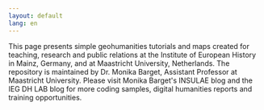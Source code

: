 ```yaml
---
layout: default
lang: en
---
```


This page presents simple geohumanities tutorials and maps created for teaching, research and public relations at the Institute of European History in Mainz, Germany, and at Maastricht University, Netherlands. The repository is maintained by Dr. Monika Barget, Assistant Professor at Maastricht University. Please visit Monika Barget's INSULAE blog and the IEG DH LAB blog for more coding samples, digital humanities reports and training opportunities.